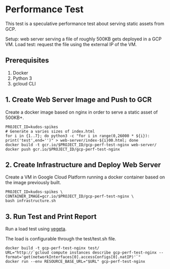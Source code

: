 # Performance Test
This test is a speculative performance test about serving static assets from GCP.

Setup: web server serving a file of roughly 500KB gets deployed in a GCP VM.
Load test: request the file using the external IP of the VM.

## Prerequisites
1. Docker
2. Python 3
3. gcloud CLI

## 1. Create Web Server Image and Push to GCR

Create a docker image based on nginx in order to serve a static asset of 500KB+.

```
PROJECT_ID=kudos-spikes
# Generate a varies sizes of index.html 
for i in {1..7}; do python3 -c "for i in range(0,26000 * ${i}): print('test',end='')" > web-server/index-${i}00.html; done
docker build -t gcr.io/$PROJECT_ID/gcp-perf-test-nginx web-server/
docker push gcr.io/$PROJECT_ID/gcp-perf-test-nginx
```

## 2. Create Infrastructure and Deploy Web Server
Create a VM in Google Cloud Platform running a docker container based on the image previously built.

```
PROJECT_ID=kudos-spikes \
CONTAINER_IMAGE=gcr.io/$PROJECT_ID/gcp-perf-test-nginx \
bash infrastructure.sh
```

## 3. Run Test and Print Report
Run a load test using [vegeta](https://github.com/tsenart/vegeta). 

The load is configurable through the test/test.sh file.

```
docker build -t gcp-perf-test-nginx test/
URL="http://`gcloud compute instances describe gcp-perf-test-nginx --format='get(networkInterfaces[0].accessConfigs[0].natIP)'`"
docker run --env RESOURCE_BASE_URL="$URL" gcp-perf-test-nginx
```
